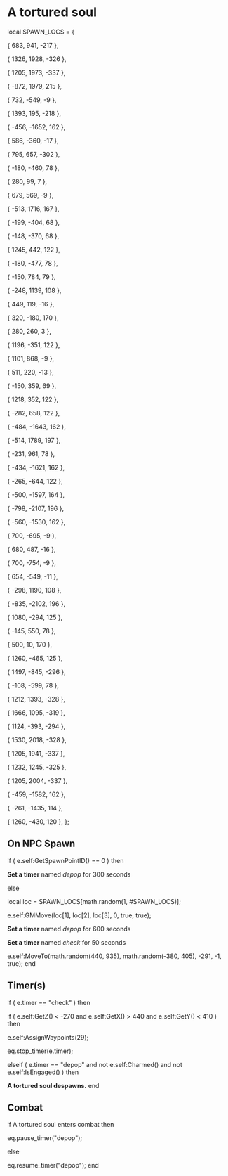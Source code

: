 # A tortured soul
local SPAWN_LOCS = {

{ 683, 941, -217 },

{ 1326, 1928, -326 },

{ 1205, 1973, -337 },

{ -872, 1979, 215 },

{ 732, -549, -9 },

{ 1393, 195, -218 },

{ -456, -1652, 162 },

{ 586, -360, -17 },

{ 795, 657, -302 },

{ -180, -460, 78 },

{ 280, 99, 7 },

{ 679, 569, -9 },

{ -513, 1716, 167 },

{ -199, -404, 68 },

{ -148, -370, 68 },

{ 1245, 442, 122 },

{ -180, -477, 78 },

{ -150, 784, 79 },

{ -248, 1139, 108 },

{ 449, 119, -16 },

{ 320, -180, 170 },

{ 280, 260, 3 },

{ 1196, -351, 122 },

{ 1101, 868, -9 },

{ 511, 220, -13 },

{ -150, 359, 69 },

{ 1218, 352, 122 },

{ -282, 658, 122 },

{ -484, -1643, 162 },

{ -514, 1789, 197 },

{ -231, 961, 78 },

{ -434, -1621, 162 },

{ -265, -644, 122 },

{ -500, -1597, 164 },

{ -798, -2107, 196 },

{ -560, -1530, 162 },

{ 700, -695, -9 },

{ 680, 487, -16 },

{ 700, -754, -9 },

{ 654, -549, -11 },

{ -298, 1190, 108 },

{ -835, -2102, 196 },

{ 1080, -294, 125 },

{ -145, 550, 78 },

{ 500, 10, 170 },

{ 1260, -465, 125 },

{ 1497, -845, -296 },

{ -108, -599, 78 },

{ 1212, 1393, -328 },

{ 1666, 1095, -319 },

{ 1124, -393, -294 },

{ 1530, 2018, -328 },

{ 1205, 1941, -337 },

{ 1232, 1245, -325 },

{ 1205, 2004, -337 },

{ -459, -1582, 162 },

{ -261, -1435, 114 },

{ 1260, -430, 120 },
};

## On NPC Spawn

if ( e.self:GetSpawnPointID() == 0 ) then 


**Set a timer** named *depop* for 300 seconds

else





local loc = SPAWN_LOCS[math.random(1, #SPAWN_LOCS)];


e.self:GMMove(loc[1], loc[2], loc[3], 0, true, true);


**Set a timer** named *depop* for 600 seconds


**Set a timer** named *check* for 50 seconds


e.self:MoveTo(math.random(440, 935), math.random(-380, 405), -291, -1, true);
end

## Timer(s)


if ( e.timer == "check" ) then


if ( e.self:GetZ() < -270 and e.self:GetX() > 440 and e.self:GetY() < 410 ) then



e.self:AssignWaypoints(29);



eq.stop_timer(e.timer);





elseif ( e.timer == "depop" and not e.self:Charmed() and not e.self:IsEngaged() ) then


**A tortured soul despawns.**
end

## Combat

if  A tortured soul enters combat  then


eq.pause_timer("depop");

else


eq.resume_timer("depop");
end
